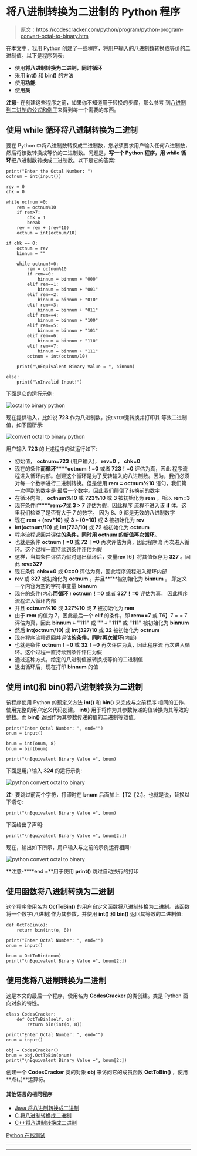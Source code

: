 # 将八进制转换为二进制的 Python 程序

> 原文：<https://codescracker.com/python/program/python-program-convert-octal-to-binary.htm>

在本文中，我用 Python 创建了一些程序，将用户输入的八进制数转换成等价的二进制值。以下是程序列表:

*   使用**将八进制转换为二进制，同时循环**
*   采用 **int()** 和 **bin()** 的方法
*   使用**功能**
*   使用**类**

**注意-** 在创建这些程序之前，如果你不知道用于转换的步骤，那么参考 到[八进制到二进制的公式和例子](/computer-fundamental/octal-to-binary.htm)来得到每一个需要的东西。

## 使用 while 循环将八进制转换为二进制

要在 Python 中将八进制数转换成二进制数，您必须要求用户输入任何八进制数，然后将该数转换成等价的二进制数。问题是，**写一个 Python 程序，用 while 循环**把八进制数转换成二进制数。以下是它的答案:

```
print("Enter the Octal Number: ")
octnum = int(input())

rev = 0
chk = 0

while octnum!=0:
    rem = octnum%10
    if rem>7:
        chk = 1
        break
    rev = rem + (rev*10)
    octnum = int(octnum/10)

if chk == 0:
    octnum = rev
    binnum = ""

    while octnum!=0:
        rem = octnum%10
        if rem==0:
            binnum = binnum + "000"
        elif rem==1:
            binnum = binnum + "001"
        elif rem==2:
            binnum = binnum + "010"
        elif rem==3:
            binnum = binnum + "011"
        elif rem==4:
            binnum = binnum + "100"
        elif rem==5:
            binnum = binnum + "101"
        elif rem==6:
            binnum = binnum + "110"
        elif rem==7:
            binnum = binnum + "111"
        octnum = int(octnum/10)

    print("\nEquivalent Binary Value = ", binnum)

else:
    print("\nInvalid Input!")
```

下面是它的运行示例:

![octal to binary python](img/5f2ce214e291f199edadd7692a41b844.png)

现在提供输入，比如说 **723** 作为八进制数，按`ENTER`键转换并打印其 等效二进制值，如下图所示:

![convert octal to binary python](img/47cfd154e91d5e9e501443b5e688a03d.png)

用户输入 **723** 的上述程序的试运行如下:

*   初始值， **octnum=723** (用户输入)， **rev=0** ， **chk=0**
*   现在的条件**而循环****octnum！=0** 或者 **723！=0** 评估为真，因此 程序流程进入循环内部。创建这个循环是为了反转输入的八进制数。因为，我们必须对每一个数字进行二进制转换。但是使用 **rem = octnum%10** 语句，我们第一次得到的数字是 最后一个数字。因此我们颠倒了转换前的数字
*   在循环内部， **octnum%10** 或 **723%10** 或 **3** 被初始化为 **rem** 。所以 **rem=3**
*   现在条件**if****rem>7**或 **3 > 7** 评估为假，因此程序 流程不进入该 **if** 体。这里我们检查了是否有大于 7 的数字。 因为 8、9 都是无效的八进制数字
*   现在 **rem + (rev*10)** 或 **3 + (0*10)** 或 **3** 被初始化为 **rev**
*   **int(octnum/10)** 或 **int(723/10)** 或 **72** 被初始化为 **octnum**
*   程序流程返回并评估**的条件，同时用 **octnum** 的新值再次循环**。
*   也就是条件 **octnum！=0** 或 **72！=0** 再次评估为真，因此程序流 再次进入循环。这个过程一直持续到条件评估为假
*   这样，当其条件评估为假时退出循环后，变量**rev**T6】将其值保存为 **327** 。因此 **rev=327**
*   现在条件 **chk==0** 或 **0==0** 评估为真，因此程序流程进入循环内部
*   **rev** 或 **327** 被初始化为 **octnum** 。并且**“**被初始化为 **binnum** 。 即定义一个内容为空的字符串变量 **binnum**
*   现在的条件(内心**而循环** ) **octnum！=0** 或者 **327！=0** 评估为真， 因此程序流程进入循环内部
*   并且 **octnum%10** 或 **327%10** 或 **7** 被初始化为 **rem**
*   由于 **rem** 的值为 7，因此最后一个 **elif** 的条件，即 **rem==7** 或 T6】7 = = 7 评估为真，因此 **binnum + "111"** 或 **"" + "111"** 或 **"111"** 被初始化为 **binnum**
*   然后 **int(octnum/10)** 或 **int(327/10** 或 **32** 被初始化为 **octnum**
*   现在程序流程返回并评估**的条件，同时再次循环**(内部)
*   也就是条件 **octnum！=0** 或 **32！=0** 再次评估为真，因此程序流 再次进入循环。这个过程一直持续到条件评估为假
*   通过这种方式，给定的八进制值被转换成等价的二进制值
*   退出循环后，现在打印 **binnum** 的值

## 使用 int()和 bin()将八进制转换为二进制

该程序使用 Python 的预定义方法 **int()** 和 **bin()** 来完成与之前程序 相同的工作，使用完整的用户定义代码创建。 **int()** 用于将作为其参数传递的值转换为其等效的 整数。而 **bin()** 返回作为其参数传递的值的二进制等效值。

```
print("Enter Octal Number: ", end="")
onum = input()

bnum = int(onum, 8)
bnum = bin(bnum)

print("\nEquivalent Binary Value =", bnum)
```

下面是用户输入 **324** 的运行示例:

![python convert octal to binary](img/0ab85f4b0c8d98e5266b744c12af9e4e.png)

**注-** 要跳过前两个字符，打印时在 **bnum** 后面加上【T2【2:】。也就是说，替换以下语句:

```
print("\nEquivalent Binary Value =", bnum)
```

下面给出了声明:

```
print("\nEquivalent Binary Value =", bnum[2:])
```

现在，输出如下所示，用户输入与之前的示例运行相同:

![python convert octal to binary](img/8c7dadc459a40780bf70500ef949cfc3.png)

**注意-****end =**用于使用 **print()** 跳过自动换行的打印

## 使用函数将八进制转换为二进制

这个程序使用名为 **OctToBin()** 的用户自定义函数将八进制转换为二进制。该函数将一个数字(八进制)作为其参数，并使用 **int()** 和 **bin()** 返回其等效的二进制值:

```
def OctToBin(o):
    return bin(int(o, 8))

print("Enter Octal Number: ", end="")
onum = input()

bnum = OctToBin(onum)
print("\nEquivalent Binary Value =", bnum[2:])
```

## 使用类将八进制转换为二进制

这是本文的最后一个程序，使用名为 **CodesCracker** 的类创建。类是 Python 面向对象的特性。

```
class CodesCracker:
    def OctToBin(self, o):
        return bin(int(o, 8))

print("Enter Octal Number: ", end="")
onum = input()

obj = CodesCracker()
bnum = obj.OctToBin(onum)
print("\nEquivalent Binary Value =", bnum[2:])
```

创建一个 **CodesCracker** 类的对象 **obj** 来访问它的成员函数 **OctToBin()** ，使用**点(。)**运算符。

#### 其他语言的相同程序

*   [Java 将八进制转换成二进制](/java/program/java-program-convert-octal-to-binary.htm)
*   [C 将八进制转换成二进制](/c/program/c-program-convert-octal-to-binary.htm)
*   [C++将八进制转换成二进制](/cpp/program/cpp-program-convert-octal-to-binary.htm)

[Python 在线测试](/exam/showtest.php?subid=10)

* * *

* * *
